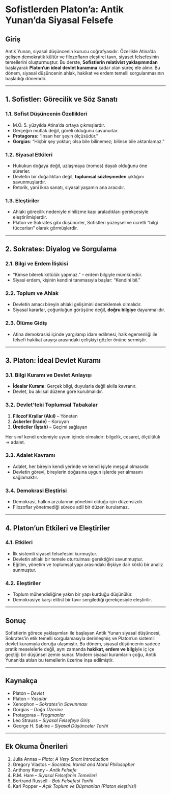 # Sofistlerden Platon’a: Antik Yunan’da Siyasal Felsefe

## Giriş

Antik Yunan, siyasal düşüncenin kurucu coğrafyasıdır. Özellikle Atina’da gelişen demokratik kültür ve filozofların eleştirel tavrı, siyaset felsefesinin temellerini oluşturmuştur. Bu derste, **Sofistlerin relativist yaklaşımından** başlayarak **Platon’un ideal devlet kuramına** kadar olan süreç ele alınır. Bu dönem, siyasal düşüncenin ahlak, hakikat ve erdem temelli sorgulanmasının başladığı dönemdir.

---

## 1. Sofistler: Görecilik ve Söz Sanatı

### 1.1. Sofist Düşüncenin Özellikleri

- M.Ö. 5. yüzyılda Atina’da ortaya çıkmışlardır.
- Gerçeğin mutlak değil, göreli olduğunu savunurlar.
- **Protagoras**: “İnsan her şeyin ölçüsüdür.”
- **Gorgias**: “Hiçbir şey yoktur; olsa bile bilinemez; bilinse bile aktarılamaz.”

### 1.2. Siyasal Etkileri

- Hukukun doğaya değil, uzlaşmaya (nomos) dayalı olduğunu öne sürerler.
- Devletin bir doğallıktan değil, **toplumsal sözleşmeden** çıktığını savunmuşlardır.
- Retorik, yani ikna sanatı, siyasal yaşamın ana aracıdır.

### 1.3. Eleştiriler

- Ahlaki görecilik nedeniyle nihilizme kapı araladıkları gerekçesiyle eleştirilmişlerdir.
- Platon ve Sokrates gibi düşünürler, Sofistleri yüzeysel ve ücretli “bilgi tüccarları” olarak görmüşlerdir.

---

## 2. Sokrates: Diyalog ve Sorgulama

### 2.1. Bilgi ve Erdem İlişkisi

- “Kimse bilerek kötülük yapmaz.” – erdem bilgiyle mümkündür.
- Siyasi erdem, kişinin kendini tanımasıyla başlar: “Kendini bil.”

### 2.2. Toplum ve Ahlak

- Devletin amacı bireyin ahlaki gelişimini desteklemek olmalıdır.
- Siyasal kararlar, çoğunluğun görüşüne değil, **doğru bilgiye** dayanmalıdır.

### 2.3. Ölüme Gidiş

- Atina demokrasisi içinde yargılanıp idam edilmesi, halk egemenliği ile felsefi hakikat arayışı arasındaki çelişkiyi gözler önüne sermiştir.

---

## 3. Platon: İdeal Devlet Kuramı

### 3.1. Bilgi Kuramı ve Devlet Anlayışı

- **İdealar Kuramı**: Gerçek bilgi, duyularla değil akılla kavranır.
- Devlet, bu akılsal düzene göre kurulmalıdır.

### 3.2. Devlet’teki Toplumsal Tabakalar

1. **Filozof Krallar (Akıl)** – Yöneten
2. **Askerler (İrade)** – Koruyan
3. **Üreticiler (İştah)** – Geçimi sağlayan

Her sınıf kendi erdemiyle uyum içinde olmalıdır: bilgelik, cesaret, ölçülülük → adalet.

### 3.3. Adalet Kavramı

- Adalet, her bireyin kendi yerinde ve kendi işiyle meşgul olmasıdır.
- Devletin görevi, bireylerin doğasına uygun işlerde yer almasını sağlamaktır.

### 3.4. Demokrasi Eleştirisi

- Demokrasi, halkın arzularının yönetimi olduğu için düzensizdir.
- Filozoflar yönetmediği sürece adil bir düzen kurulamaz.

---

## 4. Platon’un Etkileri ve Eleştiriler

### 4.1. Etkileri

- İlk sistemli siyaset felsefesini kurmuştur.
- Devletin ahlaki bir temele oturtulması gerektiğini savunmuştur.
- Eğitim, yönetim ve toplumsal yapı arasındaki ilişkiye dair köklü bir analiz sunmuştur.

### 4.2. Eleştiriler

- Toplum mühendisliğine yakın bir yapı kurduğu düşünülür.
- Demokrasiye karşı elitist bir tavır sergilediği gerekçesiyle eleştirilir.

---

## Sonuç

Sofistlerin görece yaklaşımları ile başlayan Antik Yunan siyasal düşüncesi, Sokrates’in etik temelli sorgulamasıyla derinleşmiş ve Platon’un sistemli devlet kuramıyla doruğa ulaşmıştır. Bu dönem, siyasal düşüncenin sadece pratik meselelerle değil, aynı zamanda **hakikat, erdem ve bilgi**yle iç içe geçtiği bir düşünsel zemin sunar. Modern siyasal kuramların çoğu, Antik Yunan’da atılan bu temellerin üzerine inşa edilmiştir.

---

## Kaynakça

- Platon – _Devlet_
- Platon – _Yasalar_
- Xenophon – _Sokrates’in Savunması_
- Gorgias – _Doğa Üzerine_
- Protagoras – _Fragmanlar_
- Leo Strauss – _Siyasal Felsefeye Giriş_
- George H. Sabine – _Siyasal Düşünceler Tarihi_

---

## Ek Okuma Önerileri

1. Julia Annas – _Plato: A Very Short Introduction_
2. Gregory Vlastos – _Socrates: Ironist and Moral Philosopher_
3. Anthony Kenny – _Antik Felsefe_
4. R.M. Hare – _Siyasal Felsefenin Temelleri_
5. Bertrand Russell – _Batı Felsefesi Tarihi_
6. Karl Popper – _Açık Toplum ve Düşmanları (Platon eleştirisi)_
